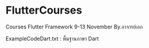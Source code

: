 # FlutterCourses
Courses Flutter Framework 9-13 November By.อาจารย์เอก

ExampleCodeDart.txt : พื้นฐานภาษา Dart
